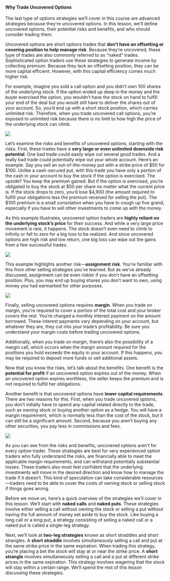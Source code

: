 #### Why Trade Uncovered Options
The last type of options strategies we’ll cover in this course are advanced strategies because they’re uncovered options. In this lesson, we’ll define uncovered options, their potential risks and benefits, and who should consider trading them.

Uncovered options are short options trades that  **don’t have an offsetting or covering position to help manage risk**. Because they’re uncovered, these type of trades are also commonly referred to as “naked” trades. Sophisticated option traders use these strategies to generate income by collecting premium. Because they lack an offsetting position, they can be more capital efficient. However, with this capital efficiency comes much higher risk.

For example, imagine you sold a call option and you didn’t own 100 shares of the underlying stock. If the option ended up deep in the money and the buyer exercised the option, you wouldn’t have the stock on hand to fulfill your end of the deal but you would still have to deliver the shares out of your account. So, you’d end up with a short stock position, which carries unlimited risk. Therefore, when you trade uncovered call options, you’re exposed to unlimited risk because there is no limit to how high the price of the underlying stock can climb.

![](https://education.ameritrade.com/content/cms/images/BDTO_Lesson_6.10.01.jpg)

Let’s examine the risks and benefits of uncovered options, starting with the risks. First, these trades have a  **very large or even unlimited downside risk potential**. One bad trade could easily wipe out several good trades. And a really bad trade could potentially wipe out your whole account. Here’s an example. Say you sell an out-of-the-money put with a strike price of $50 for $100. Unlike a cash-secured put, with this trade you have only a portion of the cash in your account to buy the stock if the option is exercised. The upside? You keep the premium gained. But if the option is exercised, you’re obligated to buy the stock at $50 per share no matter what the current price is. If the stock drops to zero, you’d lose $4,900 (the amount required to fulfill your obligations less the premium received for selling the put). The $100 premium is a small consolation when you have to cough up five grand, especially if you have to sell other investments to come up with the money.

As this example illustrates, uncovered option traders are  **highly reliant on the underlying stock’s price**  for their success. And while a very large price movement is rare, it happens. The stock doesn’t even need to climb to infinity or fall to zero for a big loss to be realized. And since uncovered options are high risk and low return, one big loss can wipe out the gains from a few successful trades.

![](https://education.ameritrade.com/content/cms/images/BDTO_Lesson_6.10.03.jpg)

This example highlights another risk—**assignment risk**. You’re familiar with this from other selling strategies you’ve learned. But as we’ve already discussed, assignment can be even riskier if you don’t have an offsetting position. Plus, you may end up buying shares you don’t want to own, using money you had earmarked for other purposes.

![](https://education.ameritrade.com/content/cms/images/BDTO_Lesson_6.10.04.jpg)

Finally, selling uncovered options requires  **margin**. When you trade on margin, you’re required to cover a portion of the total cost and your broker covers the rest. You’re charged a monthly interest payment on the amount borrowed. These interest payments vary depending on your account, but whatever they are, they cut into your trade’s profitability. Be sure you understand your margin costs before trading uncovered options.

Additionally, when you trade on margin, there’s also the possibility of a margin call, which occurs when the margin amount required for the positions you hold exceeds the equity in your account. If this happens, you may be required to deposit more funds or sell additional assets.

Now that you know the risks, let’s talk about the benefits. One benefit is the  **potential for profit** if an uncovered option expires out of the money. When an uncovered option expires worthless, the seller keeps the premium and is not required to fulfill her obligations.

Another benefit is that uncovered options have  **lower capital requirements**. There are two reasons for this. First, when you trade uncovered options, you don’t initially have to spend any capital related directly to the trade, such as owning stock or buying another option as a hedge. You will have a margin requirement, which is normally less than the cost of the stock, but it can still be a significant amount. Second, because you aren’t buying any other securities, you pay less in commissions and fees.

![](https://education.ameritrade.com/content/cms/images/BDTO_Lesson_6.10.05.jpg)

As you can see from the risks and benefits, uncovered options aren’t for every option trader. These strategies are best for very experienced option traders who fully understand the risks, are financially able to meet the applicable margin requirements, and can withstand potentially substantial losses. These traders also must feel confident that the underlying investments will move in the desired direction and know how to manage the trade if it doesn’t. This kind of speculation can take considerable resources—traders need to be able to cover the costs of owning stock or selling stock if things goes wrong.

Before we move on, here’s a quick overview of the strategies we’ll cover in this lesson. We’ll start with  **naked calls** and  **naked puts**. These strategies involve either selling a call without owning the stock or selling a put without having the full amount of money set aside to buy the stock. Like buying a long call or a long put, a strategy consisting of selling a naked call or a naked put is called a single-leg strategy.

Next, we’ll look at  **two-leg strategies**  known as short straddles and short strangles. A  **short straddle**  involves simultaneously selling a call and put at the same strike price in the same expiration. When trading this strategy, you’re placing a bet the stock will stay at or near the strike price. A  **short strangle**  involves simultaneously selling a call and a put at different strike prices in the same expiration. This strategy involves wagering that the stock will stay within a certain range. We’ll spend the rest of this lesson discussing these strategies.

<!--stackedit_data:
eyJoaXN0b3J5IjpbLTU2OTM0NTQ0OF19
-->